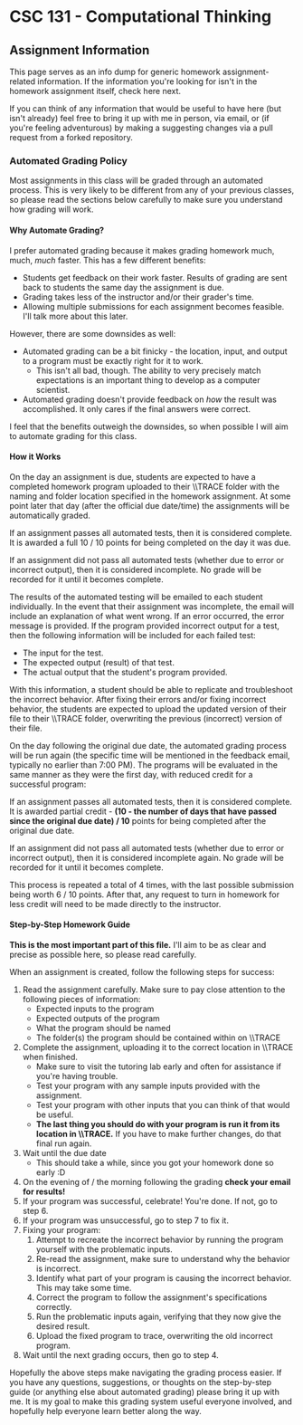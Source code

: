# CSC 131 - Computational Thinking
## Assignment Information
This page serves as an info dump for generic homework assignment-related information. If the information you're looking for isn't in the homework assignment itself, check here next. 

If you can think of any information that would be useful to have here (but isn't already) feel free to bring it up with me in person, via email, or (if you're feeling adventurous) by making a suggesting changes via a pull request from a forked repository.

### Automated Grading Policy
Most assignments in this class will be graded through an automated process. This is very likely to be different from any of your previous classes, so please read the sections below carefully to make sure you understand how grading will work.

#### Why Automate Grading?
I prefer automated grading because it makes grading homework much, much, *much* faster. This has a few different benefits:

 * Students get feedback on their work faster. Results of grading are sent back to students the same day the assignment is due.
 * Grading takes less of the instructor and/or their grader's time.
 * Allowing multiple submissions for each assignment becomes feasible. I'll talk more about this later.

However, there are some downsides as well:

 * Automated grading can be a bit finicky - the location, input, and output to a program must be exactly right for it to work.
     * This isn't all bad, though. The ability to very precisely match expectations is an important thing to develop as a computer scientist. 
 * Automated grading doesn't provide feedback on *how* the result was accomplished. It only cares if the final answers were correct.
 
I feel that the benefits outweigh the downsides, so when possible I will aim to automate grading for this class.

#### How it Works
On the day an assignment is due, students are expected to have a completed homework program uploaded to their \\\\TRACE folder with the naming and folder location specified in the homework assignment. At some point later that day (after the official due date/time) the assignments will be automatically graded. 

If an assignment passes all automated tests, then it is considered complete. It is awarded a full 10 / 10 points for being completed on the day it was due.

If an assignment did not pass all automated tests (whether due to error or incorrect output), then it is considered incomplete. No grade will be recorded for it until it becomes complete.

The results of the automated testing will be emailed to each student individually. In the event that their assignment was incomplete, the email will include an explanation of what went wrong. If an error occurred, the error message is provided. If the program provided incorrect output for a test, then the following information will be included for each failed test:
 * The input for the test.
 * The expected output (result) of that test.
 * The actual output that the student's program provided.
 
With this information, a student should be able to replicate and troubleshoot the incorrect behavior. After fixing their errors and/or fixing incorrect behavior, the students are expected to upload the updated version of their file to their \\\\TRACE folder, overwriting the previous (incorrect) version of their file.

On the day following the original due date, the automated grading process will be run again (the specific time will be mentioned in the feedback email, typically no earlier than 7:00 PM). The programs will be evaluated in the same manner as they were the first day, with reduced credit for a successful program:

If an assignment passes all automated tests, then it is considered complete. It is awarded partial credit - **(10 - the number of days that have passed since the original due date) / 10** points for being completed after the original due date.

If an assignment did not pass all automated tests (whether due to error or incorrect output), then it is considered incomplete again. No grade will be recorded for it until it becomes complete. 

This process is repeated a total of 4 times, with the last possible submission being worth 6 / 10 points. After that, any request to turn in homework for less credit will need to be made directly to the instructor.

#### Step-by-Step Homework Guide
**This is the most important part of this file.** I'll aim to be as clear and precise as possible here, so please read carefully.

When an assignment is created, follow the following steps for success:
 1. Read the assignment carefully. Make sure to pay close attention to the following pieces of information:
     * Expected inputs to the program
     * Expected outputs of the program
     * What the program should be named
     * The folder(s) the program should be contained within on \\\\TRACE
 2. Complete the assignment, uploading it to the correct location in \\\\TRACE when finished.
     * Make sure to visit the tutoring lab early and often for assistance if you're having trouble.
     * Test your program with any sample inputs provided with the assignment.
     * Test your program with other inputs that you can think of that would be useful. 
     * **The last thing you should do with your program is run it from its location in \\\\TRACE.** If you have to make further changes, do that final run again.
 3. Wait until the due date
     * This should take a while, since you got your homework done so early :D
 4. On the evening of / the morning following the grading **check your email for results!**
 5. If your program was successful, celebrate! You're done. If not, go to step 6.
 6. If your program was unsuccessful, go to step 7 to fix it.
 7. Fixing your program:
     1. Attempt to recreate the incorrect behavior by running the program yourself with the problematic inputs. 
     2. Re-read the assignment, make sure to understand why the behavior is incorrect.
     3. Identify what part of your program is causing the incorrect behavior. This may take some time.
     4. Correct the program to follow the assignment's specifications correctly.
     5. Run the problematic inputs again, verifying that they now give the desired result.
     6. Upload the fixed program to trace, overwriting the old incorrect program.
 8. Wait until the next grading occurs, then go to step 4.
 
 Hopefully the above steps make navigating the grading process easier. If you have any questions, suggestions, or thoughts on the step-by-step guide (or anything else about automated grading) please bring it up with me. It is my goal to make this grading system useful everyone involved, and hopefully help everyone learn better along the way.
   
